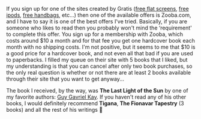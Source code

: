 If you sign up for one of the sites created by Gratis ([free flat screens](http://www.FreeFlatScreens.com/?r=13882371), [free ipods](http://www.freeiPods.com/?r=14756414), [free handbags](http://www.FreeHandbags.com/?r=14980492), etc...) then one of the available offers is Zooba.com, and I have to say it is one of the best offers I've tried. Basically, if you are someone who likes to read then you probably won't mind the &#8216;requirement' to complete this offer. You sign up for a membership with Zooba, which costs around $10 a month and for that fee you get one hardcover book each month with no shipping costs. I'm not positive, but it seems to me that $10 is a good price for a hardcover book, and not even all that bad if you are used to paperbacks. I filled my queue on their site with 5 books that I liked, but my understanding is that you can cancel after only two book purchases, so the only real question is whether or not there are at least 2 books available through their site that you want to get anyway...

The book I received, by the way, was **The Last Light of the Sun** by one of my favorite authors: [Guy Gavriel Kay](http://www.brightweavings.com/). If you haven't read any of his other books, I would definitely recommend **Tigana**, **The Fionavar Tapestry** (3 books) and all the rest of his writings 🙂